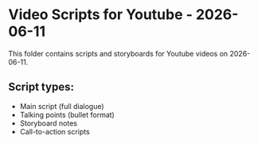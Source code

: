 # Video Scripts for Youtube - 2026-06-11

This folder contains scripts and storyboards for Youtube videos on 2026-06-11.

## Script types:
- Main script (full dialogue)
- Talking points (bullet format)
- Storyboard notes
- Call-to-action scripts
